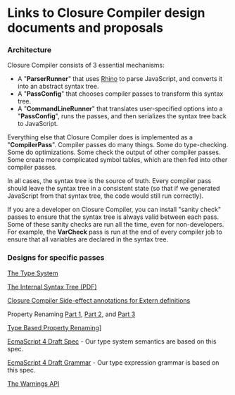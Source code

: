 # Links to Closure Compiler design documents and proposals

### Architecture

Closure Compiler consists of 3 essential mechanisms:
- A "**ParserRunner**" that uses [Rhino](http://www.mozilla.org/rhino/) to parse JavaScript, and converts it into an abstract syntax tree.
- A "**PassConfig**" that chooses compiler passes to transform this syntax tree.
- A "**CommandLineRunner**" that translates user-specified options into a "**PassConfig**", runs the passes, and then serializes the syntax tree back to JavaScript.

Everything else that Closure Compiler does is implemented as a "**CompilerPass**". Compiler passes do many things. Some do type-checking. Some do optimizations. Some check the output of other compiler passes. Some create more complicated symbol tables, which are then fed into other compiler passes.

In all cases, the syntax tree is the source of truth. Every compiler pass should leave the syntax tree in a consistent state (so that if we generated JavaScript from that syntax tree, the code would still run correctly). 

If you are a developer on Closure Compiler, you can install "sanity check" passes to ensure that the syntax tree is always valid between each pass. Some of these sanity checks are run all the time, even for non-developers. For example, the **VarCheck** pass is run at the end of every compiler job to ensure that all variables are declared in the syntax tree.

### Designs for specific passes

[The Type System](https://docs.google.com/document/edit?id=1L6g92j9Z-w3uvDP0H-0whb2fOcwnjiXRY8pbG9LkOvQ)

[The Internal Syntax Tree (PDF)](http://code.google.com/p/closure-compiler/downloads/detail?name=closure-compiler-ast.pdf&can=2&q=)

[Closure Compiler Side-effect annotations for Extern definitions](https://docs.google.com/document/pub?id=1oaJGeYqhat13e_gpE47ToQc1jPCN6k59438OoUGeXFc)

Property Renaming [Part 1](http://closuretools.blogspot.com/2011/01/property-by-any-other-name-part-1.html), [Part 2](http://closuretools.blogspot.com/2011/01/property-by-any-other-name-part-2.html), and [Part 3](http://closuretools.blogspot.com/2011/01/property-by-any-other-name-part-3.html)

[Type Based Property Renaming](https://github.com/google/closure-compiler/wiki/Type-Based-Property-Renaming)]

[EcmaScript 4 Draft Spec](https://docs.google.com/viewer?a=v&pid=explorer&chrome=true&srcid=0B4ovp2kaZSwWM2Q4ZmI3MjgtMGZhZi00NDEwLTk0N2MtZTEzYjE3YTI4ZjY3) - Our type system semantics are based on this spec.

[EcmaScript 4 Draft Grammar](https://docs.google.com/viewer?a=v&pid=explorer&chrome=true&srcid=0B4ovp2kaZSwWZjFiOGU1MjItZTBhMy00NGIxLWFlMzItY2VhNTMyMmIxYmZj) - Our type expression grammar is based on this spec.

[The Warnings API](https://docs.google.com/document/d/1xPIM-GjEjhW6Y1bzGGdfHYgWM6dBGC56_XcPu1hSqbU/edit)